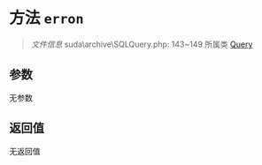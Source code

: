 # 方法 `erron`

> *文件信息* suda\archive\SQLQuery.php: 143~149
> 所属类 [Query](../Query.md)




## 参数


无参数


## 返回值

无返回值
